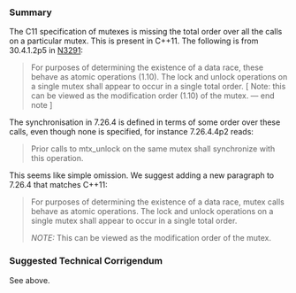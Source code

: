 ### Summary

The C11 specification of mutexes is missing the total order over all the calls
on a particular mutex. This is present in C\+\+11. The following is from
30.4.1.2p5 in
[N3291](https://www.open-std.org/jtc1/sc22/wg21/prot/14882fdis/n3291.pdf):

> For purposes of determining the existence of a data race, these behave as atomic
> operations (1.10). The lock and unlock operations on a single mutex shall appear
> to occur in a single total order. \[ Note: this can be viewed as the
> modification order (1.10) of the mutex. — end note ]

The synchronisation in 7.26.4 is defined in terms of some order over these
calls, even though none is specified, for instance 7.26.4.4p2 reads:

> Prior calls to mtx\_unlock on the same mutex shall synchronize with this
> operation.

This seems like simple omission. We suggest adding a new paragraph to 7.26.4
that matches C\+\+11:

> For purposes of determining the existence of a data race, mutex calls behave as
> atomic operations. The lock and unlock operations on a single mutex shall appear
> to occur in a single total order.
> 
> *NOTE:* This can be viewed as the modification order of the mutex.

### Suggested Technical Corrigendum

See above.
